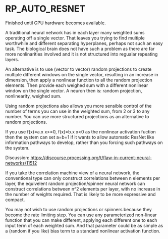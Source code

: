 # RP_AUTO_RESNET
Finished until GPU hardware becomes available.

A traditional neural network has in each layer many weighted sums operating off a single vector. That leaves you trying to find multiple worthwhile and different separating hyperplanes, perhaps not such an easy task. The biological brain does not have such a problem as there are far more nonlinarities involved and it is not structured into regualar repeating layers.   

An alternative is to use (vector to vector) random projections to create multiple different windows on the single vector, resulting in an increase in dimension, then apply a nonlinear function to all the random projection elements. Then provide each weighed sum with a different nonlinear window on the single vector.  A neuron then is: random projection, nonlinearity, weighed sum.

Using random projections also allows you more sensible control of the number of terms you can use in the weighted sum, from 2 or 3 to any number.
You can use more structured projections as an alternative to random projections.

If you use f(x)=a.x x>=0, f(x)=b.x x<0 as the nonlinear activation fuction then the system can set a=b=1 if it wants to allow automatic ResNet like information pathways to develop, rather than you forcing such pathways on the system. 

Discussion: https://discourse.processing.org/t/flaw-in-current-neural-networks/11512

If you take the correlation machine view of a neural network, the conventional type can only construct correlations between n elements per layer, the equivelent random projection/spinner neural network can construct correlations between n^2 elements per layer, with no increase in the number of weights required. That is likely to be more expressive and compact.

You may not wish to use random projections or spinners because they become the rate limiting step. You can use any parameterized non-linear function that you can make different, applying each different one to each input term of each weighted sum.  And that parameter could be as simple as a (random if you like) bias term to a standard nonlinear activation function. 
